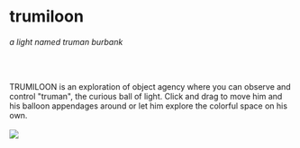 <div>
<h1>trumiloon</h1> <h6>a light named truman burbank</h6>
</div>
  
&nbsp;

TRUMILOON is an exploration of object agency where you can observe and control "truman", the curious ball of light. Click and drag to move him and his balloon appendages around or let him explore the colorful space on his own.
<br>
&nbsp;
&nbsp;
&nbsp;
<br>
<img src="./example_ux/trumiloon.gif"/>
